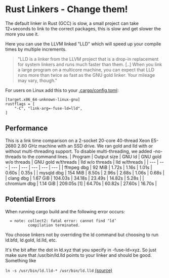 # Rust Linkers - Change them! 

The default linker in Rust (GCC) is slow, a small project can take 12+seconds to link to the correct packages, this is slow and get slower the more you use it. 

Here you can use the LLVM linked "LLD" which will speed up your compile times by multiple increments.

> "LLD is a linker from the LLVM project that is a drop-in replacement for system linkers and runs much faster than them. [..] When you link a large program on a multicore machine, you can expect that LLD runs more than twice as fast as the GNU gold linker. Your mileage may vary, though."

For users on Linux add this to your [.cargo/config.toml](https://doc.rust-lang.org/cargo/reference/config.html):
```
[target.x86_64-unknown-linux-gnu]
rustflags = [
    "-C", "link-arg=-fuse-ld=lld",
]
```

## Performance

This is a link time comparison on a 2-socket 20-core 40-thread Xeon E5-2680 2.80 GHz machine with an SSD drive. We ran gold and lld with or without multi-threading support. To disable multi-threading, we added -no-threads to the command lines.
| Program | Output size | GNU ld | GNU gold w/o threads | GNU gold w/threads | lld w/o threads | lld w/threads |
| --- | --- | --- | --- | --- | --- | --- |
| ffmpeg dbg | 92 MiB | 1.72s | 1.16s | 1.01s | 0.60s | 0.35s |
| mysqld dbg | 154 MiB | 8.50s | 2.96s | 2.68s | 1.06s | 0.68s |
| clang dbg | 1.67 GiB | 104.03s | 34.18s | 23.49s | 14.82s | 5.28s |
| chromium dbg | 1.14 GiB | 209.05s [1] | 64.70s | 60.82s | 27.60s | 16.70s |

## Potential Errors 

When running cargo build and the following error occurs:
```
  = note: collect2: fatal error: cannot find ‘ld’
          compilation terminated.
```
You choose linkers not by overriding the ld command but choosing to run ld.bfd, ld.gold, ld.lld, etc.

It's the bit after the dot in ld.xyz that you specify in -fuse-ld=xyz. So just make sure that /usr/bin/ld.lld points to your linker and should be good. Something like

```ln -s /usr/bin/ld.lld-* /usr/bin/ld.lld```
[(source)](https://users.rust-lang.org/t/cannot-find-ld-when-using-lld/47420)
